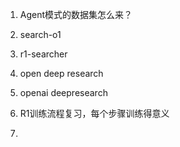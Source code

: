 1. Agent模式的数据集怎么来？

2. search-o1

3. r1-searcher

4. open deep research

5. openai deepresearch

6. R1训练流程复习，每个步骤训练得意义

7. 
